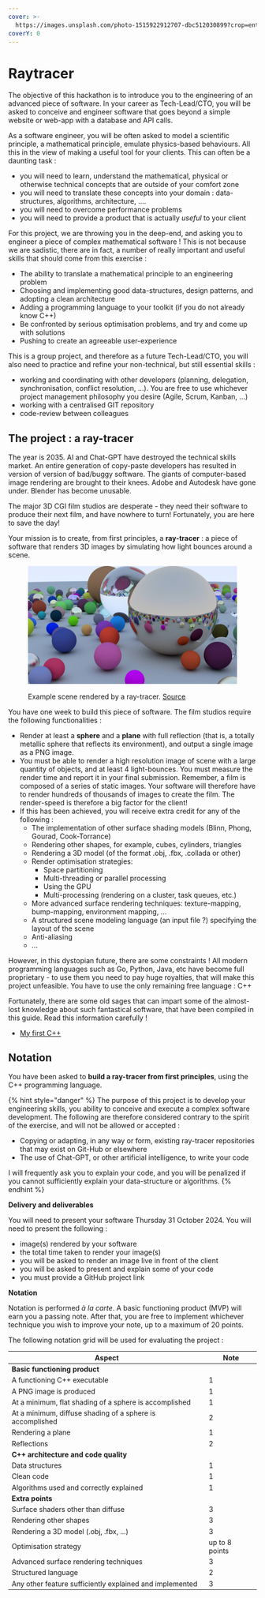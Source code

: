 ```yaml
---
cover: >-
  https://images.unsplash.com/photo-1515922912707-dbc512030899?crop=entropy&cs=srgb&fm=jpg&ixid=M3wxOTcwMjR8MHwxfHNlYXJjaHw4fHxzcGhlcmV8ZW58MHx8fHwxNzI5MzA4NTk3fDA&ixlib=rb-4.0.3&q=85
coverY: 0
---
```


# Raytracer

The objective of this hackathon is to introduce you to the engineering of an advanced piece of software. In your career as Tech-Lead/CTO, you will be asked to conceive and engineer software that goes beyond a simple website or web-app with a database and API calls.

As a software engineer, you will be often asked to model a scientific principle, a mathematical principle, emulate physics-based behaviours. All this in the view of making a useful tool for your clients. This can often be a daunting task :

* you will need to learn, understand the mathematical, physical or otherwise technical concepts that are outside of your comfort zone
* you will need to translate these concepts into your domain : data-structures, algorithms, architecture, ....
* you will need to overcome performance problems
* you will need to provide a product that is actually _useful_ to your client

For this project, we are throwing you in the deep-end, and asking you to engineer a piece of complex mathematical software ! This is not because we are sadistic, there are in fact, a number of really important and useful skills that should come from this exercise :

* The ability to translate a mathematical principle to an engineering problem
* Choosing and implementing good data-structures, design patterns, and adopting a clean architecture
* Adding a programming language to your toolkit (if you do not already know C++)
* Be confronted by serious optimisation problems, and try and come up with solutions
* Pushing to create an agreeable user-experience

This is a group project, and therefore as a future Tech-Lead/CTO, you will also need to practice and refine your non-technical, but still essential skills :

* working and coordinating with other developers (planning, delegation, synchronisation, conflict resolution, ...). You are free to use whichever project management philosophy you desire (Agile, Scrum, Kanban, ...)
* working with a centralised GIT repository
* code-review between colleagues

## The project : a ray-tracer

The year is 2035. AI and Chat-GPT have destroyed the technical skills market. An entire generation of copy-paste developers has resulted in version of version of bad/buggy software. The giants of computer-based image rendering are brought to their knees. Adobe and Autodesk have gone under. Blender has become unusable.

The major 3D CGI film studios are desperate - they need their software to produce their next film, and have nowhere to turn! Fortunately, you are here to save the day!

Your mission is to create, from first principles, a **ray-tracer** : a piece of software that renders 3D images by simulating how light bounces around a scene.

<figure><img src="img/example.jpeg" alt=""><figcaption><p>Example scene rendered by a ray-tracer. <a href="https://github.com/mellinoe/veldrid-raytracer">Source</a></p></figcaption></figure>

You have one week to build this piece of software. The film studios require the following functionalities :

* Render at least a **sphere** and a **plane** with full reflection (that is, a totally metallic sphere that reflects its environment), and output a single image as a PNG image.
* You must be able to render a high resolution image of scene with a large quantity of objects, and at least 4 light-bounces. You must measure the render time and report it in your final submission. Remember, a film is composed of a series of static images. Your software will therefore have to render hundreds of thousands of images to create the film. The render-speed is therefore a big factor for the client!
* If this has been achieved, you will receive extra credit for any of the following :
  * The implementation of other surface shading models (Blinn, Phong, Gourad, Cook-Torrance)
  * Rendering other shapes, for example, cubes, cylinders, triangles
  * Rendering a 3D model (of the format .obj, .fbx, .collada or other)
  * Render optimisation strategies:
    * Space partitioning
    * Multi-threading or parallel processing
    * Using the GPU
    * Multi-processing (rendering on a cluster, task queues, etc.)
  * More advanced surface rendering techniques: texture-mapping, bump-mapping, environment mapping, ...
  * A structured scene modeling language (an input file ?) specifying the layout of the scene
  * Anti-aliasing
  * ...

However, in this dystopian future, there are some constraints ! All modern programming languages such as Go, Python, Java, etc have become full proprietary - to use them you need to pay huge royalties, that will make this project unfeasible. You have to use the only remaining free language : C++

Fortunately, there are some old sages that can impart some of the almost-lost knowledge about such fantastical software, that have been compiled in this guide. Read this information carefully !

* [My first C++](cpp/intro.md)

## Notation

You have been asked to **build a ray-tracer from first principles**, using the C++ programming language.

{% hint style="danger" %}
The purpose of this project is to develop your engineering skills, you ability to conceive and execute a complex software development. The following are therefore considered contrary to the spirit of the exercise, and will not be allowed or accepted :

* Copying or adapting, in any way or form, existing ray-tracer repositories that may exist on Git-Hub or elsewhere
* The use of Chat-GPT, or other artificial intelligence, to write your code

I will frequently ask you to explain your code, and you will be penalized if you cannot sufficiently explain your data-structure or algorithms.
{% endhint %}

**Delivery and deliverables**

You will need to present your software Thursday 31 October 2024. You will need to present the following :

* image(s) rendered by your software
* the total time taken to render your image(s)
* you will be asked to render an image live in front of the client
* you will be asked to present and explain some of your code
* you must provide a GitHub project link

**Notation**

Notation is performed _à la carte_. A basic functioning product (MVP) will earn you a passing note. After that, you are free to implement whichever technique you wish to improve your note, up to a maximum of 20 points.

The following notation grid will be used for evaluating the project :

| Aspect                                                    | Note            |
| --------------------------------------------------------- | --------------- |
| **Basic functioning product**                             |                 |
| A functioning C++ executable                              | 1               |
| A PNG image is produced                                   | 1               |
| At a minimum, flat shading of a sphere is accomplished    | 1               |
| At a minimum, diffuse shading of a sphere is accomplished |  2              |
| Rendering a plane                                         |  1              |
| Reflections                                               |  2              |
| **C++ architecture and code quality**                     |                 |
| Data structures                                           | 1               |
| Clean code                                                |  1              |
| Algorithms used and correctly explained                   | 1               |
| **Extra points**                                          |                 |
| Surface shaders other than diffuse                        | 3               |
| Rendering other shapes                                    | 3               |
| Rendering a 3D model (.obj, .fbx, ...)                    |  3              |
| Optimisation strategy                                     |  up to 8 points |
| Advanced surface rendering techniques                     |  3              |
| Structured language                                       |  2              |
| Any other feature sufficiently explained and implemented  |  3              |
